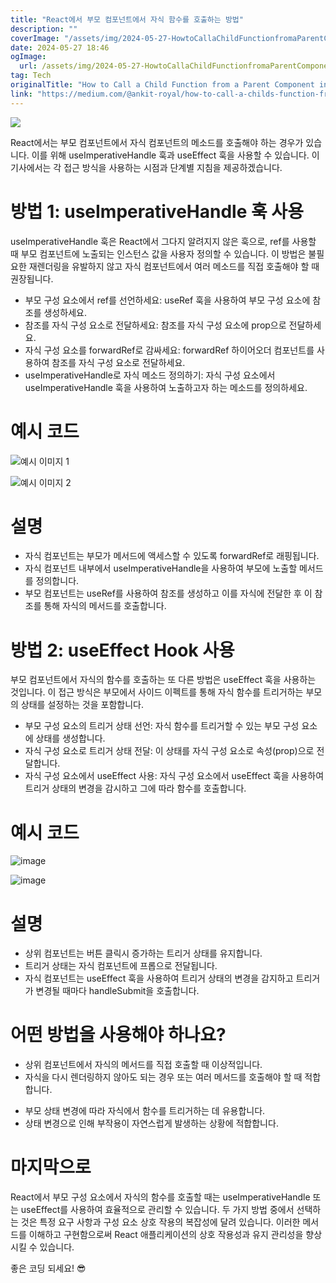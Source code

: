 ```yaml
---
title: "React에서 부모 컴포넌트에서 자식 함수를 호출하는 방법"
description: ""
coverImage: "/assets/img/2024-05-27-HowtoCallaChildFunctionfromaParentComponentinReact_0.png"
date: 2024-05-27 18:46
ogImage: 
  url: /assets/img/2024-05-27-HowtoCallaChildFunctionfromaParentComponentinReact_0.png
tag: Tech
originalTitle: "How to Call a Child Function from a Parent Component in React"
link: "https://medium.com/@ankit-royal/how-to-call-a-childs-function-from-a-parent-component-in-react-a3494c3a658a"
---
```



<img src="/assets/img/2024-05-27-HowtoCallaChildFunctionfromaParentComponentinReact_0.png" />

React에서는 부모 컴포넌트에서 자식 컴포넌트의 메소드를 호출해야 하는 경우가 있습니다. 이를 위해 useImperativeHandle 훅과 useEffect 훅을 사용할 수 있습니다. 이 기사에서는 각 접근 방식을 사용하는 시점과 단계별 지침을 제공하겠습니다.

# 방법 1: useImperativeHandle 훅 사용

useImperativeHandle 훅은 React에서 그다지 알려지지 않은 훅으로, ref를 사용할 때 부모 컴포넌트에 노출되는 인스턴스 값을 사용자 정의할 수 있습니다. 이 방법은 불필요한 재렌더링을 유발하지 않고 자식 컴포넌트에서 여러 메소드를 직접 호출해야 할 때 권장됩니다.

<div class="content-ad"></div>

- 부모 구성 요소에서 ref를 선언하세요: useRef 훅을 사용하여 부모 구성 요소에 참조를 생성하세요.
- 참조를 자식 구성 요소로 전달하세요: 참조를 자식 구성 요소에 prop으로 전달하세요.
- 자식 구성 요소를 forwardRef로 감싸세요: forwardRef 하이어오더 컴포넌트를 사용하여 참조를 자식 구성 요소로 전달하세요.
- useImperativeHandle로 자식 메소드 정의하기: 자식 구성 요소에서 useImperativeHandle 훅을 사용하여 노출하고자 하는 메소드를 정의하세요.

# 예시 코드

![예시 이미지 1](/assets/img/2024-05-27-HowtoCallaChildFunctionfromaParentComponentinReact_1.png)

![예시 이미지 2](/assets/img/2024-05-27-HowtoCallaChildFunctionfromaParentComponentinReact_2.png)

<div class="content-ad"></div>

# 설명

- 자식 컴포넌트는 부모가 메서드에 액세스할 수 있도록 forwardRef로 래핑됩니다.
- 자식 컴포넌트 내부에서 useImperativeHandle을 사용하여 부모에 노출할 메서드를 정의합니다.
- 부모 컴포넌트는 useRef를 사용하여 참조를 생성하고 이를 자식에 전달한 후 이 참조를 통해 자식의 메서드를 호출합니다.

# 방법 2: useEffect Hook 사용

부모 컴포넌트에서 자식의 함수를 호출하는 또 다른 방법은 useEffect 훅을 사용하는 것입니다. 이 접근 방식은 부모에서 사이드 이펙트를 통해 자식 함수를 트리거하는 부모의 상태를 설정하는 것을 포함합니다.

<div class="content-ad"></div>

- 부모 구성 요소의 트리거 상태 선언: 자식 함수를 트리거할 수 있는 부모 구성 요소에 상태를 생성합니다.
- 자식 구성 요소로 트리거 상태 전달: 이 상태를 자식 구성 요소로 속성(prop)으로 전달합니다.
- 자식 구성 요소에서 useEffect 사용: 자식 구성 요소에서 useEffect 훅을 사용하여 트리거 상태의 변경을 감시하고 그에 따라 함수를 호출합니다.

# 예시 코드

![image](/assets/img/2024-05-27-HowtoCallaChildFunctionfromaParentComponentinReact_3.png)

![image](/assets/img/2024-05-27-HowtoCallaChildFunctionfromaParentComponentinReact_4.png)

<div class="content-ad"></div>

# 설명

- 상위 컴포넌트는 버튼 클릭시 증가하는 트리거 상태를 유지합니다.
- 트리거 상태는 자식 컴포넌트에 프롭으로 전달됩니다.
- 자식 컴포넌트는 useEffect 훅을 사용하여 트리거 상태의 변경을 감지하고 트리거가 변경될 때마다 handleSubmit을 호출합니다.

# 어떤 방법을 사용해야 하나요?

- 상위 컴포넌트에서 자식의 메서드를 직접 호출할 때 이상적입니다.
- 자식을 다시 렌더링하지 않아도 되는 경우 또는 여러 메서드를 호출해야 할 때 적합합니다.

<div class="content-ad"></div>

- 부모 상태 변경에 따라 자식에서 함수를 트리거하는 데 유용합니다.
- 상태 변경으로 인해 부작용이 자연스럽게 발생하는 상황에 적합합니다.

# 마지막으로

React에서 부모 구성 요소에서 자식의 함수를 호출할 때는 useImperativeHandle 또는 useEffect를 사용하여 효율적으로 관리할 수 있습니다. 두 가지 방법 중에서 선택하는 것은 특정 요구 사항과 구성 요소 상호 작용의 복잡성에 달려 있습니다. 이러한 메서드를 이해하고 구현함으로써 React 애플리케이션의 상호 작용성과 유지 관리성을 향상시킬 수 있습니다.

좋은 코딩 되세요! 😎